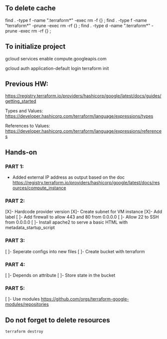## To delete cache

find . -type f -name ".terraform*" -exec rm -f {} \;
find . -type f -name "terraform*" -prune -exec rm -rf {} \;
find . -type d -name ".terraform*" -prune -exec rm -rf {} \;

## To initialize project

gcloud services enable compute.googleapis.com

gcloud auth application-default login
terraform init

## Previous HW:

https://registry.terraform.io/providers/hashicorp/google/latest/docs/guides/getting_started

Types and Values: https://developer.hashicorp.com/terraform/language/expressions/types

References to Values: https://developer.hashicorp.com/terraform/language/expressions/references

## Hands-on

### PART 1:
- Added external IP address as output based on the doc
https://registry.terraform.io/providers/hashicorp/google/latest/docs/resources/compute_instance

### PART 2:
[X]- Hardcode provider version
[X]- Create subnet for VM instance
[X]- Add label
[ ]- Add firewall to allow 443 and 80 from 0.0.0.0
[ ]- Allow 22 to SSH from 0.0.0.0
[ ]- Install apache2 to serve a basic HTML with metadata_startup_script

### PART 3:
[ ]- Seperate configs into new files
[ ]- Create bucket with terraform

### PART 4:
[ ]- Depends on attribute
[ ]- Store state in the bucket

### PART 5:
[ ]- Use modules
https://github.com/orgs/terraform-google-modules/repositories

## Do not forget to delete resources
`terraform destroy`